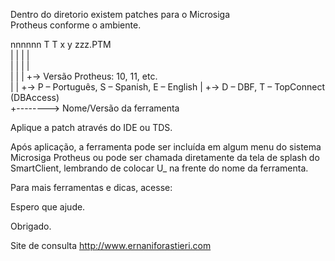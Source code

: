  Dentro  do diretorio  existem patches para  o Microsiga  
 Protheus conforme o ambiente.                              
                                                            
   nnnnnn T T x y zzz.PTM                                   
     |        | |  |                                        
     |        | |  |                                        
     |        | |  +-> Versão Protheus: 10, 11, etc.        
     |        | +-> P – Português, S – Spanish, E – English 
     |        +-> D – DBF, T – TopConnect (DBAccess)        
     +--------> Nome/Versão da ferramenta                   
                                                          
 Aplique a patch através do IDE ou TDS.                     
                                                            
 Após aplicação,  a ferramenta pode  ser incluída  em algum 
 menu  do sistema  Microsiga Protheus  ou pode  ser chamada 
 diretamente da tela de splash do SmartClient, lembrando de 
 colocar U_ na frente do nome da ferramenta.                
                                                            
 Para mais ferramentas e dicas, acesse:                     
                                                            
 
 Espero que ajude.                                          
                                                            
 Obrigado.                                                  
                                                            
Site de consulta
http://www.ernaniforastieri.com                            
